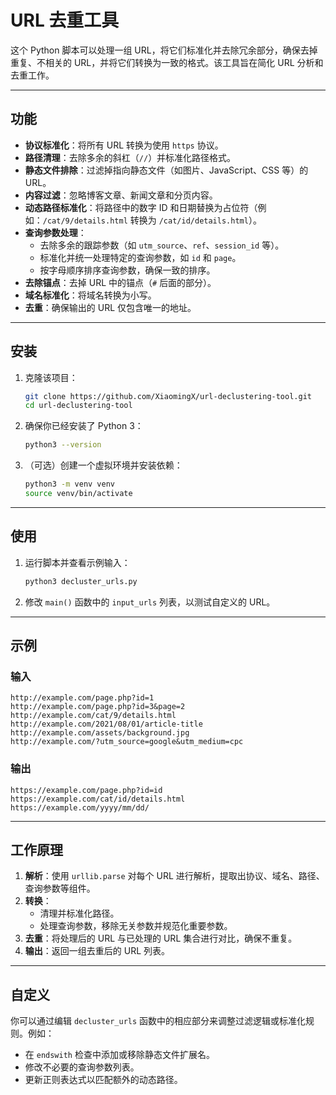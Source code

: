 # URL 去重工具

这个 Python 脚本可以处理一组 URL，将它们标准化并去除冗余部分，确保去掉重复、不相关的 URL，并将它们转换为一致的格式。该工具旨在简化 URL 分析和去重工作。

---

## 功能

- **协议标准化**：将所有 URL 转换为使用 `https` 协议。
- **路径清理**：去除多余的斜杠（`//`）并标准化路径格式。
- **静态文件排除**：过滤掉指向静态文件（如图片、JavaScript、CSS 等）的 URL。
- **内容过滤**：忽略博客文章、新闻文章和分页内容。
- **动态路径标准化**：将路径中的数字 ID 和日期替换为占位符（例如：`/cat/9/details.html` 转换为 `/cat/id/details.html`）。
- **查询参数处理**：
  - 去除多余的跟踪参数（如 `utm_source`、`ref`、`session_id` 等）。
  - 标准化并统一处理特定的查询参数，如 `id` 和 `page`。
  - 按字母顺序排序查询参数，确保一致的排序。
- **去除锚点**：去掉 URL 中的锚点（`#` 后面的部分）。
- **域名标准化**：将域名转换为小写。
- **去重**：确保输出的 URL 仅包含唯一的地址。

---

## 安装

1. 克隆该项目：
   ```bash
   git clone https://github.com/XiaomingX/url-declustering-tool.git
   cd url-declustering-tool
   ```
2. 确保你已经安装了 Python 3：
   ```bash
   python3 --version
   ```
3. （可选）创建一个虚拟环境并安装依赖：
   ```bash
   python3 -m venv venv
   source venv/bin/activate
   ```

---

## 使用

1. 运行脚本并查看示例输入：
   ```bash
   python3 decluster_urls.py
   ```
2. 修改 `main()` 函数中的 `input_urls` 列表，以测试自定义的 URL。

---

## 示例

### 输入
```plaintext
http://example.com/page.php?id=1
http://example.com/page.php?id=3&page=2
http://example.com/cat/9/details.html
http://example.com/2021/08/01/article-title
http://example.com/assets/background.jpg
http://example.com/?utm_source=google&utm_medium=cpc
```

### 输出
```plaintext
https://example.com/page.php?id=id
https://example.com/cat/id/details.html
https://example.com/yyyy/mm/dd/
```

---

## 工作原理

1. **解析**：使用 `urllib.parse` 对每个 URL 进行解析，提取出协议、域名、路径、查询参数等组件。
2. **转换**：
   - 清理并标准化路径。
   - 处理查询参数，移除无关参数并规范化重要参数。
3. **去重**：将处理后的 URL 与已处理的 URL 集合进行对比，确保不重复。
4. **输出**：返回一组去重后的 URL 列表。

---

## 自定义

你可以通过编辑 `decluster_urls` 函数中的相应部分来调整过滤逻辑或标准化规则。例如：
- 在 `endswith` 检查中添加或移除静态文件扩展名。
- 修改不必要的查询参数列表。
- 更新正则表达式以匹配额外的动态路径。
